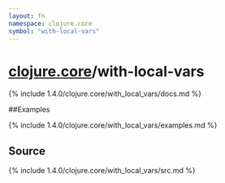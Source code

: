 ```yaml
---
layout: fn
namespace: clojure.core
symbol: "with-local-vars"
---
```


# [clojure.core](../)/with-local-vars

{% include 1.4.0/clojure.core/with_local_vars/docs.md %}

##Examples

{% include 1.4.0/clojure.core/with_local_vars/examples.md %}
## Source
{% include 1.4.0/clojure.core/with_local_vars/src.md %}

